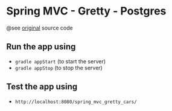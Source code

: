 Spring MVC - Gretty - Postgres
==============================

@see [original](https://github.com/PacktPublishing/Spring-5-in-7-Days-v-) source code

Run the app using
-----------------
- `gradle appStart` (to start the server)
- `gradle appStop` (to stop the server)

Test the app using
------------------

- `http://localhost:8080/spring_mvc_gretty_cars/`